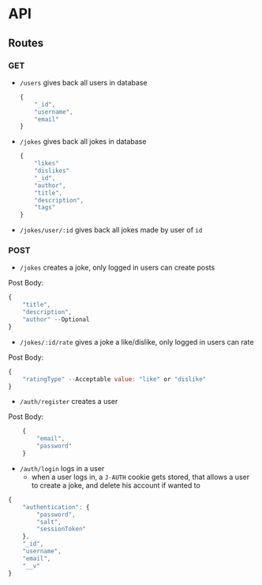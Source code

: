 # API

## Routes

### GET

- `/users` gives back all users in database

    ```javascript
    {
        "_id",
        "username",
        "email"
    }
    ```

- `/jokes` gives back all jokes in database

    ```javascript
    {
        "likes"
        "dislikes"
        "_id",
        "author",
        "title",
        "description",
        "tags"
    }
    ```

- `/jokes/user/:id` gives back all jokes made by user of `id`

### POST

- `/jokes` creates a joke, only logged in users can create posts

Post Body:

```javascript
{
    "title",
    "description",
    "author" --Optional
}
```

- `/jokes/:id/rate` gives a joke a like/dislike, only logged in users can rate

Post Body:

```javascript
{
    "ratingType" --Acceptable value: "like" or "dislike"
}
```

- `/auth/register` creates a user

Post Body:

```javascript
    {
        "email",
        "password"
    }
```

- `/auth/login` logs in a user
  - when a user logs in, a `J-AUTH` cookie gets stored, that allows a user to create a joke, and delete his account if wanted to

```javascript
{
    "authentication": {
        "password",
        "salt",
        "sessionToken"
    },
    "_id",
    "username",
    "email",
    "__v"
}
```
